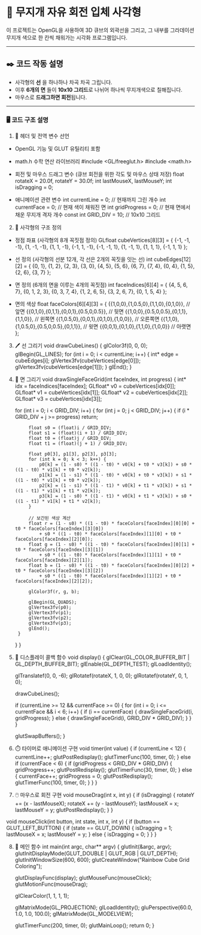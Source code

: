 # 🌈 무지개 자유 회전 입체 사각형

이 프로젝트는 OpenGL을 사용하여 3D 큐브의 외곽선을 그리고, 그 내부를 그라데이션 무지개 색으로 한 칸씩 채워가는 시각화 프로그램입니다.

---

## ✒️ 코드 작동 설명

- 사각형의 **선** 을 하나하나 차곡 차곡 그립니다.
- 이후 **6개의 면** 들이 **10x10 그리드**로 나뉘어 하나씩 무지개색으로 칠해집니다.
- 마우스로 **드래그하면 회전**됩니다.

---

### 🖥️ 코드 구조 설명

1. 🔧 헤더 및 전역 변수 선언
- OpenGL 기능 및 GLUT 유틸리티 포함
- math.h 수학 연산 라이브러리
#include <GL/freeglut.h>
#include <math.h>

- 회전 및 마우스 드래그 변수 (큐브 회전을 위한 각도 및 마우스 상태 저장)
float rotateX = 20.0f, rotateY = 30.0f;
int lastMouseX, lastMouseY;
int isDragging = 0;

- 애니메이션 관련 변수
int currentLine = 0; // 현재까지 그린  개수
int currentFace = 0; // 현재 색이 채워진 면
int gridProgress = 0; // 현재 면에서 채운 무지개 격자 개수
const int GRID_DIV = 10; // 10x10 그리드

2. 🧱 사각형의 구조 정의
- 정점 좌표 (사각형의 8개 꼭짓점 정의)
GLfloat cubeVertices[8][3] = {
    {-1, -1, -1}, {1, -1, -1}, {1, 1, -1}, {-1, 1, -1},
    {-1, -1,  1}, {1, -1,  1}, {1, 1,  1}, {-1, 1,  1}
};

- 선 정의 (사각형의 선분 12개, 각 선은 2개의 꼭짓을 잇는 선)
int cubeEdges[12][2] = {
    {0, 1}, {1, 2}, {2, 3}, {3, 0},
    {4, 5}, {5, 6}, {6, 7}, {7, 4},
    {0, 4}, {1, 5}, {2, 6}, {3, 7}
};

- 면 정의 (6개의 면을 이루는 4개의 꼭짓점)
int faceIndices[6][4] = {
    {4, 5, 6, 7}, {0, 1, 2, 3}, {0, 3, 7, 4},
    {1, 2, 6, 5}, {3, 2, 6, 7}, {0, 1, 5, 4}
};

- 면의 색상
float faceColors[6][4][3] = {
    {{1,0,0},{1,0.5,0},{1,1,0},{0,1,0}},          // 앞면
    {{0,1,0},{0,1,1},{0,0,1},{0.5,0,0.5}},        // 뒷면
    {{1,0,0},{0.5,0,0.5},{0,1,1},{1,1,0}},        // 왼쪽면
    {{1,0.5,0},{0,0,1},{0,1,0},{1,0,0}},          // 오른쪽면
    {{1,1,0},{1,0.5,0},{0.5,0,0.5},{0,1,1}},      // 윗면
    {{0,0,1},{0,1,0},{1,1,0},{1,0,0}}             // 아랫면
};

3. 🖊️ 선 그리기
void drawCubeLines() {
    glColor3f(0, 0, 0);
    glBegin(GL_LINES);
    for (int i = 0; i < currentLine; i++) {
        int* edge = cubeEdges[i];
        glVertex3fv(cubeVertices[edge[0]]);
        glVertex3fv(cubeVertices[edge[1]]);
    }
    glEnd();
}

4. 🎨 면 그리기
void drawSingleFaceGrid(int faceIndex, int progress) {
    int* idx = faceIndices[faceIndex];
    GLfloat* v0 = cubeVertices[idx[0]];
    GLfloat* v1 = cubeVertices[idx[1]];
    GLfloat* v2 = cubeVertices[idx[2]];
    GLfloat* v3 = cubeVertices[idx[3]];

    for (int i = 0; i < GRID_DIV; i++) {
        for (int j = 0; j < GRID_DIV; j++) {
            if (i * GRID_DIV + j >= progress)
                return;

            float s0 = (float)i / GRID_DIV;
            float s1 = (float)(i + 1) / GRID_DIV;
            float t0 = (float)j / GRID_DIV;
            float t1 = (float)(j + 1) / GRID_DIV;

            float p0[3], p1[3], p2[3], p3[3];
            for (int k = 0; k < 3; k++) {
                p0[k] = (1 - s0) * ((1 - t0) * v0[k] + t0 * v3[k]) + s0 * ((1 - t0) * v1[k] + t0 * v2[k]);
                p1[k] = (1 - s1) * ((1 - t0) * v0[k] + t0 * v3[k]) + s1 * ((1 - t0) * v1[k] + t0 * v2[k]);
                p2[k] = (1 - s1) * ((1 - t1) * v0[k] + t1 * v3[k]) + s1 * ((1 - t1) * v1[k] + t1 * v2[k]);
                p3[k] = (1 - s0) * ((1 - t1) * v0[k] + t1 * v3[k]) + s0 * ((1 - t1) * v1[k] + t1 * v2[k]);
            }

            // 보간된 색상 계산
            float r = (1 - s0) * ((1 - t0) * faceColors[faceIndex][0][0] + t0 * faceColors[faceIndex][3][0])
                + s0 * ((1 - t0) * faceColors[faceIndex][1][0] + t0 * faceColors[faceIndex][2][0]);
            float g = (1 - s0) * ((1 - t0) * faceColors[faceIndex][0][1] + t0 * faceColors[faceIndex][3][1])
                + s0 * ((1 - t0) * faceColors[faceIndex][1][1] + t0 * faceColors[faceIndex][2][1]);
            float b = (1 - s0) * ((1 - t0) * faceColors[faceIndex][0][2] + t0 * faceColors[faceIndex][3][2])
                + s0 * ((1 - t0) * faceColors[faceIndex][1][2] + t0 * faceColors[faceIndex][2][2]);

            glColor3f(r, g, b);

            glBegin(GL_QUADS);
            glVertex3fv(p0);
            glVertex3fv(p1);
            glVertex3fv(p2);
            glVertex3fv(p3);
            glEnd();
        }
    }
}

5. 🔎 디스플레이 콜백 함수
void display() {
    glClear(GL_COLOR_BUFFER_BIT | GL_DEPTH_BUFFER_BIT);
    glEnable(GL_DEPTH_TEST);
    glLoadIdentity();

    glTranslatef(0, 0, -6);
    glRotatef(rotateX, 1, 0, 0);
    glRotatef(rotateY, 0, 1, 0);

    drawCubeLines();

    if (currentLine >= 12 && currentFace >= 0) {
        for (int i = 0; i <= currentFace && i < 6; i++) {
            if (i == currentFace) {
                drawSingleFaceGrid(i, gridProgress);
            }
            else {
                drawSingleFaceGrid(i, GRID_DIV * GRID_DIV);
            }
        }
    }

    glutSwapBuffers();
}

6. ⏱️ 타이머로 애니메이션 구현
void timer(int value) {
    if (currentLine < 12) {
        currentLine++;
        glutPostRedisplay();
        glutTimerFunc(100, timer, 0);
    }
    else if (currentFace < 6) {
        if (gridProgress < GRID_DIV * GRID_DIV) {
            gridProgress++;
            glutPostRedisplay();
            glutTimerFunc(30, timer, 0);
        }
        else {
            currentFace++;
            gridProgress = 0;
            glutPostRedisplay();
            glutTimerFunc(100, timer, 0);
        }
    }
}

7. 🖱️ 마우스로 회전 구현
void mouseDrag(int x, int y) {
    if (isDragging) {
        rotateY += (x - lastMouseX);
        rotateX += (y - lastMouseY);
        lastMouseX = x;
        lastMouseY = y;
        glutPostRedisplay();
    }
}

void mouseClick(int button, int state, int x, int y) {
    if (button == GLUT_LEFT_BUTTON) {
        if (state == GLUT_DOWN) {
            isDragging = 1;
            lastMouseX = x;
            lastMouseY = y;
        }
        else {
            isDragging = 0;
        }
    }
}

8. 🧩 메인 함수
int main(int argc, char** argv) {
    glutInit(&argc, argv);
    glutInitDisplayMode(GLUT_DOUBLE | GLUT_RGB | GLUT_DEPTH);
    glutInitWindowSize(600, 600);
    glutCreateWindow("Rainbow Cube Grid Coloring");

    glutDisplayFunc(display);
    glutMouseFunc(mouseClick);
    glutMotionFunc(mouseDrag);

    glClearColor(1, 1, 1, 1);

    glMatrixMode(GL_PROJECTION);
    glLoadIdentity();
    gluPerspective(60.0, 1.0, 1.0, 100.0);
    glMatrixMode(GL_MODELVIEW);

    glutTimerFunc(200, timer, 0);
    glutMainLoop();
    return 0;
}
